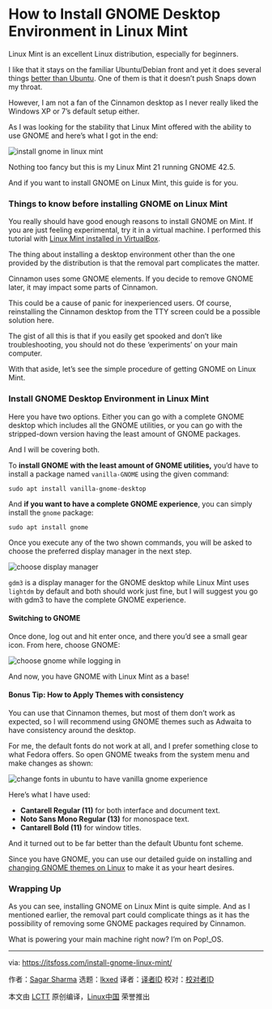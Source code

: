 [#]: subject: "How to Install GNOME Desktop Environment in Linux Mint"
[#]: via: "https://itsfoss.com/install-gnome-linux-mint/"
[#]: author: "Sagar Sharma https://itsfoss.com/author/sagar/"
[#]: collector: "lkxed"
[#]: translator: " "
[#]: reviewer: " "
[#]: publisher: " "
[#]: url: " "

How to Install GNOME Desktop Environment in Linux Mint
======

Linux Mint is an excellent Linux distribution, especially for beginners.

I like that it stays on the familiar Ubuntu/Debian front and yet it does several things [better than Ubuntu][1]. One of them is that it doesn’t push Snaps down my throat.

However, I am not a fan of the Cinnamon desktop as I never really liked the Windows XP or 7’s default setup either.

As I was looking for the stability that Linux Mint offered with the ability to use GNOME and here’s what I got in the end: 

![install gnome in linux mint][2]

Nothing too fancy but this is my Linux Mint 21 running GNOME 42.5. 

And if you want to install GNOME on Linux Mint, this guide is for you.

### Things to know before installing GNOME on Linux Mint

You really should have good enough reasons to install GNOME on Mint. If you are just feeling experimental, try it in a virtual machine. I performed this tutorial with [Linux Mint installed in VirtualBox][3].

The thing about installing a desktop environment other than the one provided by the distribution is that the removal part complicates the matter.

Cinnamon uses some GNOME elements. If you decide to remove GNOME later, it may impact some parts of Cinnamon.

This could be a cause of panic for inexperienced users. Of course, reinstalling the Cinnamon desktop from the TTY screen could be a possible solution here.

The gist of all this is that if you easily get spooked and don’t like troubleshooting, you should not do these ‘experiments’ on your main computer.

With that aside, let’s see the simple procedure of getting GNOME on Linux Mint.

### Install GNOME Desktop Environment in Linux Mint

Here you have two options. Either you can go with a complete GNOME desktop which includes all the GNOME utilities, or you can go with the stripped-down version having the least amount of GNOME packages. 

And I will be covering both. 

To **install GNOME with the least amount of GNOME utilities,** you’d have to install a package named `vanilla-GNOME` using the given command:

```
sudo apt install vanilla-gnome-desktop
```

And **if you want to have a complete GNOME experience**, you can simply install the `gnome` package:

```
sudo apt install gnome
```

Once you execute any of the two shown commands, you will be asked to choose the preferred display manager in the next step. 

![choose display manager][4]

`gdm3` is a display manager for the GNOME desktop while Linux Mint uses `lightdm` by default and both should work just fine, but I will suggest you go with gdm3 to have the complete GNOME experience. 

#### Switching to GNOME

Once done, log out and hit enter once, and there you’d see a small gear icon. From here, choose GNOME:

![choose gnome while logging in][5]

And now, you have GNOME with Linux Mint as a base!

#### Bonus Tip: How to Apply Themes with consistency

You can use that Cinnamon themes, but most of them don’t work as expected, so I will recommend using GNOME themes such as Adwaita to have consistency around the desktop. 

For me, the default fonts do not work at all, and I prefer something close to what Fedora offers. So open GNOME tweaks from the system menu and make changes as shown:

![change fonts in ubuntu to have vanilla gnome experience][6]

Here’s what I have used:

- **Cantarell Regular (11)** for both interface and document text.
- **Noto Sans Mono Regular (13)** for monospace text.
- **Cantarell Bold (11)** for window titles.

And it turned out to be far better than the default Ubuntu font scheme.

Since you have GNOME, you can use our detailed guide on installing and [changing GNOME themes on Linux][7] to make it as your heart desires. 

### Wrapping Up

As you can see, installing GNOME on Linux Mint is quite simple. And as I mentioned earlier, the removal part could complicate things as it has the possibility of removing some GNOME packages required by Cinnamon.

What is powering your main machine right now? I’m on Pop!_OS.

--------------------------------------------------------------------------------

via: https://itsfoss.com/install-gnome-linux-mint/

作者：[Sagar Sharma][a]
选题：[lkxed][b]
译者：[译者ID](https://github.com/译者ID)
校对：[校对者ID](https://github.com/校对者ID)

本文由 [LCTT](https://github.com/LCTT/TranslateProject) 原创编译，[Linux中国](https://linux.cn/) 荣誉推出

[a]: https://itsfoss.com/author/sagar/
[b]: https://github.com/lkxed
[1]: https://itsfoss.com/linux-mint-vs-ubuntu/
[2]: https://itsfoss.com/wp-content/uploads/2022/11/install-gnome-in-linux-mint.png
[3]: https://itsfoss.com/install-linux-mint-in-virtualbox/
[4]: https://itsfoss.com/wp-content/uploads/2022/11/choose-display-manager.png
[5]: https://itsfoss.com/wp-content/uploads/2022/11/choose-gnome-while-logging-in.png
[6]: https://itsfoss.com/wp-content/uploads/2022/11/change-fonts-in-ubuntu-to-have-vanilla-gnome-experience.png
[7]: https://itsfoss.com/install-switch-themes-gnome-shell/
